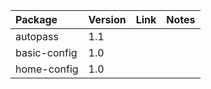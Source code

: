 | Package | Version | Link | Notes |
| :------ | :------ | :--- | :---- |
| autopass | 1.1 | |
| basic-config | 1.0 | |
| home-config | 1.0 | |
